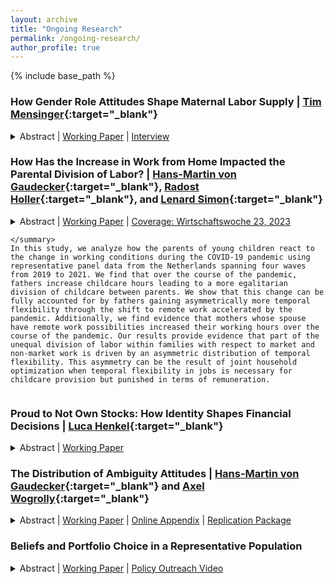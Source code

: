 ```yaml
---
layout: archive
title: "Ongoing Research"
permalink: /ongoing-research/
author_profile: true
---
```


{% include base_path %}
### How Gender Role Attitudes Shape Maternal Labor Supply | [Tim Mensinger](https://tmensinger.com/){:target="\_blank"}

<details>
    <summary>
      Abstract | 
      <a  href="https://christian-zimpelmann.eu/files/zimpelmann_labor_supply_attitudes.pdf" role="button" target="_blank">Working Paper</a> |
      <a  href="https://www.crctr224.de/newsroom/interviews/interview-with-christian-zimpelmann" role="button" target="_blank">Interview</a>
      </summary>   
We examine the influence of gender role attitudes, specifically views about the appropriate role of mothers, on post-childbirth employment decisions. German panel data reveals that mothers with traditional attitudes are 15% less likely to work during early motherhood than their egalitarian counterparts. Differences also emerge at the intensive margin and are persistent for at least seven years. Fathers' attitudes also predict maternal labor supply, highlighting joint decision-making within couples. Examining the interaction of attitudes with policies, we find that the introduction of a cash-for-care payment for parents who abstain from using public childcare substantially reduced the labor supply of traditional mothers, whereas egalitarian mothers' labor supply remained unaffected. To examine counterfactual policy changes, we estimate a dynamic model of female labor supply that incorporates human capital accumulation and, as a novel feature, heterogeneity by gender attitudes. Labor supply elasticities are substantially larger for traditional mothers, while a policy facilitating full-time childcare access has a more pronounced effect on egalitarian mothers. Our findings stress that gender role attitudes moderate the impact of policies, which implies that measured average policy effects depend on the distribution of attitudes and, hence, cannot easily be transferred over time or to other countries.
</details>

### How Has the Increase in Work from Home Impacted the Parental Division of Labor? | [Hans-Martin von Gaudecker](https://www.wiwi.uni-bonn.de/gaudecker){:target="\_blank"}, [Radost Holler](https://sites.google.com/view/radostholler){:target="\_blank"}, and [Lenard Simon](https://www.econ.uni-bonn.de/en/department/team/doctoral-students/lenard-paul-simon){:target="\_blank"}

<details>
    <summary>
      Abstract | 
      <a  href="https://christian-zimpelmann.eu/files/wfh-parental-division-labor.pdf" role="button" target="_blank">Working Paper</a> |
      <a  href="https://newsroom.iza.org/de/press/in-the-media/wie-sich-der-child-care-gap-losen-lasst/" role="button" target="_blank">Coverage: Wirtschaftswoche 23, 2023</a>
      
      
      
    </summary>    
    In this study, we analyze how the parents of young children react to the change in working conditions during the COVID-19 pandemic using representative panel data from the Netherlands spanning four waves from 2019 to 2021. We find that over the course of the pandemic, fathers increase childcare hours leading to a more egalitarian division of childcare between parents. We show that this change can be fully accounted for by fathers gaining asymmetrically more temporal flexibility through the shift to remote work accelerated by the pandemic. Additionally, we find evidence that mothers whose spouse have remote work possibilities increased their working hours over the course of the pandemic. Our results provide evidence that part of the unequal division of labor within families with respect to market and non-market work is driven by an asymmetric distribution of temporal flexibility. This asymmetry can be the result of joint household optimization when temporal flexibility in jobs is necessary for childcare provision but punished in terms of remuneration.
</details>

### Proud to Not Own Stocks: How Identity Shapes Financial Decisions | [Luca Henkel](https://luca-henkel.github.io/){:target="\_blank"}

<details>
    <summary>
      Abstract | 
      <a  href="https://luca-henkel.github.io/papers/Stock_Identity_Henkel_Zimpelmann.pdf" role="button" target="_blank">Working Paper</a>
    </summary>    
        This paper introduces a key factor influencing households' decision to invest in the stock market: how people view stockholders. Using surveys we conducted with nearly 8,500 individuals from eleven countries, we document that a large majority of respondents view stockholders negatively -- they are perceived as greedy, gambler-like, and selfish individuals. We then provide experimental evidence that such perceptions of identity-relevant characteristics causally influence decision-making: if people view stockholders more negatively, they are less likely to choose stock-related investments. Furthermore, by linking survey and administrative data, we show that negative perceptions strongly predict households' stock market participation, more so than leading alternative determinants. Our findings provide a novel explanation for the puzzlingly low stock market participation rates around the world, new perspectives on the malleability of financial decision-making, and evidence for the importance of identity in economic decision-making.

</details>

### The Distribution of Ambiguity Attitudes | [Hans-Martin von Gaudecker](https://www.wiwi.uni-bonn.de/gaudecker){:target="\_blank"} and [Axel Wogrolly](https://www.linkedin.com/in/axel-wogrolly-1b528696/){:target="\_blank"}

<details>
    <summary>
      Abstract | 
      <a  href="https://docs.iza.org/dp15712.pdf" role="button" target="_blank">Working Paper</a> | 
      <a  href="https://www.wiwi.uni-bonn.de/gaudecker/_static/ambiguity-attitudes-online-appendix.pdf" role="button" target="_blank">Online Appendix</a> | 
      <a  href="https://github.com/ChristianZimpelmann/replication-ambig-beliefs" role="button" target="_blank">Replication Package</a>
    </summary>
    This paper analyzes the stability and distribution of ambiguity attitudes using a broad population sample. Using high-powered incentives, we collected six waves of data on ambiguity attitudes about financial markets---our main application---and climate change. Estimating a structural stochastic choice model, we obtain three individual-level parameters: Ambiguity aversion, likelihood insensitivity, and the magnitude of decision errors. These parameters are very heterogeneous in the population. At the same time, they are stable over time and largely stable across domains. We summarize heterogeneity in these three dimensions using a discrete classification approach with four types. Each group makes up 20-30% of the sample. One group comes close to the behavior of expected utility maximizers. Two types are characterized by high likelihood insensitivity; one of them is ambiguity averse and the other ambiguity seeking. Members of the final group have large error parameters; robust conclusions about their ambiguity attitudes are difficult. Observed characteristics vary between groups in plausible ways. Ambiguity types predict risky asset holdings in the expected fashion, even after controlling for many covariates.
</details>
  
### Beliefs and Portfolio Choice in a Representative Population

<details>
    <summary>
      Abstract | 
      <a  href="https://www.crctr224.de/en/research-output/discussion-papers/archive/2021/DP258" role="button" target="_blank">Working Paper</a> |
      <a  href="https://lt.org/publication/how-do-households-invest-their-savings" role="button" target="_blank">Policy Outreach Video</a>
    </summary>    
    The amount of risk that households take when investing their savings has long-term consequences for their financial well-being. However, a substantial share of observed heterogeneity in financial risk-taking remains unexplained by factors like risk aversion and wealth levels. This study explores whether subjective beliefs about stock market returns can close this knowledge gap. I make use of a unique data set that comprises incentivized, repeated elicitations of stock market beliefs and high-quality administrative asset data for a probability-based population sample. Households with more optimistic stock market expectations hold more risk in their portfolio, where the effect size is about half of the effect size of risk aversion. Furthermore, changes in expectations over time are related to changes in portfolio risk, which demonstrates that cross-sectional correlations are not driven by a time-invariant third variable. The results suggest that stock market expectations are an important component of portfolio choice. More generally, the study shows that subjective beliefs can be reliably measured in surveys and are related to actual high-stakes decisions.
</details>

<!-- ## Work in Progress

### Labor Supply Adjustments to a Minimum Pension Scheme | [Teresa Backhaus](https://sites.google.com/view/backhausecon/){:target="\_blank"} and [Hans-Martin von Gaudecker](https://www.wiwi.uni-bonn.de/gaudecker){:target="\_blank"} -->

